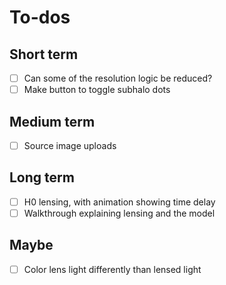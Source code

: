 # To-dos

## Short term

- [ ] Can some of the resolution logic be reduced?
- [ ] Make button to toggle subhalo dots

## Medium term

- [ ] Source image uploads

## Long term

- [ ] H0 lensing, with animation showing time delay
- [ ] Walkthrough explaining lensing and the model

## Maybe

- [ ] Color lens light differently than lensed light
